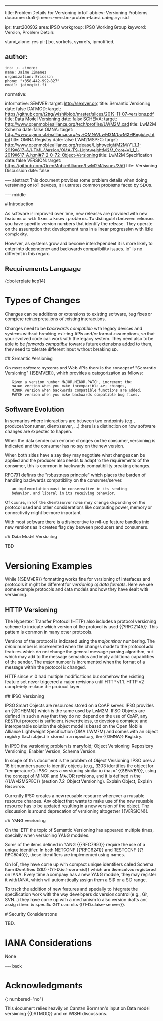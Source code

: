 ---
title: Problem Details For Versioning in IoT
abbrev: Versioning Problems
docname: draft-jimenez-version-problem-latest
category: std

ipr: trust200902
area: IPSO
workgroup: IPSO Working Group
keyword: Version, Problem Details

stand_alone: yes
pi: [toc, sortrefs, symrefs, iprnotified]

author:
 -
    ins: J. Jimenez
    name: Jaime Jimenez
    organization: Ericsson
    phone: "+358-442-992-827"
    email: jaime@iki.fi

normative:

informative:
  SEMVER:
   target: http://semver.org
   title: Semantic Versioning
   date: false
  DATMOD:
   target: https://github.com/t2trg/wishi/blob/master/slides/2019-11-07-versions.pdf
   title: Data Model Versioning
   date: false
  SCHEMA:
   target: http://www.openmobilealliance.org/tech/profiles/LWM2M.xsd
   title: LwM2M Schema
   date: false
  OMNA:
   target: http://www.openmobilealliance.org/wp/OMNA/LwM2M/LwM2MRegistry.html
   title: OMNA Registry
   date:  false
  LWM2MSPEC:
   target: http://www.openmobilealliance.org/release/LightweightM2M/V1_1_1-20190617-A/HTML-Version/OMA-TS-LightweightM2M_Core-V1_1_1-20190617-A.html#7-2-0-72-Object-Versioning
   title: LwM2M Specification
   date: false
  VERSION:
   target: https://github.com/OpenMobileAlliance/LwM2M/issues/350
   title: Versioning Discussion
   date: false

--- abstract
This document provides some problem details when doing versioning on IoT devices, it illustrates common problems faced by SDOs.

--- middle

# Introduction

As software is improved over time, new releases are provided with new features or with fixes to known problems. To distinguish between releases you have specific version numbers that identify the release. They operate on the assumption that development runs in a linear progression with little complexity.

However, as systems grow and become interdependent it is more likely to enter into dependency and backwards compatibility issues. IoT is no different in this regard.

## Requirements Language

{::boilerplate bcp14}

# Types of Changes

Changes can be additions or extensions to existing software, bug fixes or complete reinterpretations of existing interactions.

Changes need to be *backwards compatible* with legacy devices and systems without breaking existing APIs and/or format assumptions, so that your evolved code can work with the legacy system. They need also to be able to be *forwards compatible* towards future extensions added to them, they need to tolerate different input without breaking up.

## Semantic Versioning

On most software systems and Web APIs there is the concept of "Semantic Versioning" {{SEMVER}}, which provides a categorization as follows:  

~~~
   Given a version number MAJOR.MINOR.PATCH, increment the:
   MAJOR version when you make incompatible API changes,
   MINOR version when backwards compatible functions are added,
   PATCH version when you make backwards compatible bug fixes.
~~~

## Software Evolution

In scenarios where interactions are between two endpoints (e.g., producer/consumer, client/server, ...) there is a distinction on how software changes are expected to happen.

When the data sender can enforce changes on the consumer, versioning is indicated and the consumer has no say on the new version.

When both sides have a say they may negotiate what changes can be applied and the producer also needs to adapt to the requirements of the consumer, this is common in backwards compatibility breaking changes.  

RFC791 defines the "robustness principle" which places the burden of handling backwards compatibility on the consumer/server.

~~~
   an implementation must be conservative in its sending
   behavior, and liberal in its receiving behavior.
~~~

Of course, in IoT the client/server roles may change depending on the protocol used and other considerations like computing power, memory or connectivity might be more important.

With most software there is a disincentive to roll-up feature bundles into new versions as it creates flag day between producers and consumers.

## Data Model Versioning

TBD

# Versioning Examples

While {{SEMVER}} formatting works fine for versioning of interfaces and protocols it might be different for *versioning of data formats*. Here we see some example protocols and data models and how they have dealt with versioning.

## HTTP Versioning

The Hypertext Transfer Protocol (HTTP) also includes a protocol versioning scheme to indicate which version of the protocol is used {{?RFC2145}}. This pattern is common in many other protocols.

Versions of the protocol is indicated using the *major.minor* numbering. The *minor* number is incremented when the changes made to the protocol add features which do not change the general message parsing algorithm, but which may add to the message semantics and imply additional capabilities of the sender. The *major* number is incremented when the format of a message within the protocol is changed.

HTTP since v1.0 had multiple modifications but somehow the existing feature set never triggered a major revisions until HTTP v1.1. HTTP v2 completely replace the protocol layer.

## IPSO Versioning

IPSO Smart Objects are resources stored on a CoAP server. IPSO provides an {{SCHEMA}} which is the same used by LwM2M. IPSO Objects are defined in such a way that they do not depend on the use of CoAP, any RESTful protocol is sufficient. Nevertheless, to develop a complete and interoperable solution the object model is based on the Open Mobile Alliance Lightweight Specification (OMA LWM2M) and comes with an object registry Each object is stored in a repository, the {{OMNA}} Registry.

In IPSO the versioning problem is manyfold; Object Versioning, Repository Versioning, Enabler Version, Schema Version.

In scope of this document is the problem of Object Versioning. IPSO uses a 16 bit number space to identify objects (e.g., 3303 identifies the object for "temperature"). IPSO uses a versioning similar to that of {{SEMVER}}, using the concept of MINOR and MAJOR revisions, and it is defined in the {{LWM2MSPEC}} (section 7.2. Object Versioning). Explain Object, Explain Resource.

Currently IPSO creates a new reusable resource whenever a reusable resource changes. Any object that wants to make use of the new reusable resource has to be updated resulting in a new version of the object. The discussion is around deprecation of versioning altogether {{VERSION}}.

## YANG versioning

On the IETF the topic of Semantic Versioning has appeared multiple times, specially when versioning YANG modules.

Some of the items defined in YANG {{?RFC7950}} require the use of a unique identifier.  In both NETCONF {{?RFC6241}} and RESTCONF {{?RFC8040}}, these identifiers are implemented using names.  

On IoT, they have come up with compact unique identifiers called Schema Item iDentifiers (SID) {{?I-D.ietf-core-sid}} which are themselves registered on IANA. Every time a company has a new YANG module, they may register it with IANA, which will automatically assign them a SID or a SID range.

To track the addition of new features and specially to integrate the specification work with the way developers do version control (e.g., Git, SVN...) they have come up with a mechanism to also version drafts and assign them to specific GIT commits {{?I-D.claise-semver}}.

# Security Considerations

TBD.

# IANA Considerations

None

--- back

# Acknowledgments
{: numbered="no"}

This document relies heavily on Carsten Bormann's input on Data model versioning {{DATMOD}} and on WISHI discussions.